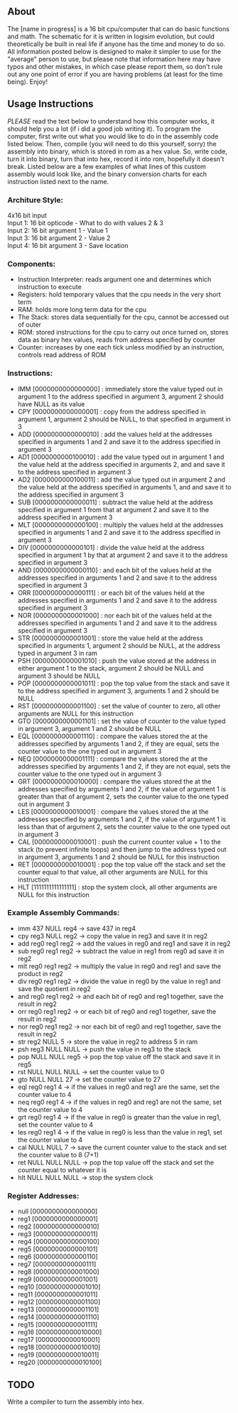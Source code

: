 ## About  
The [name in progress] is a 16 bit cpu/computer that can do basic functions and math. The schematic for it is written in logisim evolution, but could theoretically be built in real life if anyone has the time and money to do so. All information posted below is designed to make it simpler to use for the "average" person to use, but please note that information here may have typos and other mistakes, in which case please report them, so don't rule out any one point of error if you are having problems (at least for the time being). Enjoy!  

## Usage Instructions  
*PLEASE* read the text below to understand how this computer works, it should help you a lot (if i did a good job writing it). To program the computer, first write out what you would like to do in the assembly code listed below. Then, compile (you will need to do this yourself, sorry) the assembly into binary, which is stored in rom as a hex value. So, write code, turn it into binary, turn that into hex, record it into rom, hopefully it doesn't break. Listed below are a few examples of what lines of this custom assembly would look like, and the binary conversion charts for each instruction listed next to the name.   
   
### Architure Style:   
4x16 bit input   
Input 1: 16 bit opticode - What to do with values 2 & 3   
Input 2:  16 bit argument 1 - Value 1   
Input 3:  16 bit argument 2 - Value 2   
Input 4:  16 bit argument 3 - Save location  

### Components:

- Instruction Interpreter: reads argument one and determines which instruction to execute
- Registers: hold temporary values that the cpu needs in the very short term
- RAM: holds more long term data for the cpu
- The Stack: stores data sequentially for the cpu, cannot be accessed out of outer
- ROM: stored instructions for the cpu to carry out once turned on, stores data as binary hex values, reads from address specified by counter
- Counter: increases by one each tick unless modified by an instruction, controls read address of ROM

### Instructions:  
  
- IMM [0000000000000000] : immediately store the value typed out in argument 1 to the address specified in argument 3, argument 2 should have NULL as its value    
- CPY [0000000000000001] : copy from the address specified in argument 1, argument 2 should be NULL, to that specified in argument in 3  
- ADD [0000000000000010] : add the values held at the addresses specified in arguments 1 and 2 and save it to the address specified in argument 3       
- AD1 [0000000000100010] : add the value typed out in argument 1 and the value held at the address specified in arguments 2, and and save it to the address specified in argument 3   
- AD2 [0000000000100011] : add the value typed out in argument 2 and the value held at the address specified in arguments 1, and and save it to the address specified in argument 3    
- SUB [0000000000000011] : subtract the value held at the address specified in argument 1 from that at argument 2 and save it to the address specified in argument 3   
- MLT [0000000000000100] : multiply the values held at the addresses specified in arguments 1 and 2 and save it to the address specified in argument 3   
- DIV [0000000000000101] : divide the value held at the address specified in argument 1 by that at argument 2 and save it to the address specified in argument 3  
- AND [0000000000000110] : and each bit of the values held at the addresses specified in arguments 1 and 2 and save it to the address specified in argument 3   
- ORR [0000000000000111] : or each bit of the values held at the addresses specified in arguments 1 and 2 and save it to the address specified in argument 3   
- NOR [0000000000001000] : nor each bit of the values held at the addresses specified in arguments 1 and 2 and save it to the address specified in argument 3   
- STR [0000000000001001] : store the value held at the address specified in arguments 1, argument 2 should be NULL, at the address typed in argument 3 in ram
- PSH [0000000000001010] : push the value stored at the address in either argument 1 to the stack, argument 2 should be NULL and argument 3 should be NULL   
- POP [0000000000001011] : pop the top value from the stack and save it to the address specified in argument 3, arguments 1 and 2 should be NULL   
- RST [0000000000001100] : set the value of counter to zero, all other arguments are NULL for this instruction         
- GTO [0000000000001101] : set the value of counter to the value typed in argument 3, argument 1 and 2 should be NULL   
- EQL [0000000000001110] : compare the values stored the at the addresses specified by arguments 1 and 2, if they are equal, sets the counter value to the one typed out in argument 3   
- NEQ [0000000000001111] : compare the values stored the at the addresses specified by arguments 1 and 2, if they are not equal, sets the counter value to the one typed out in argument 3    
- GRT [0000000000010000] : compare the values stored the at the addresses specified by arguments 1 and 2, if the value of argument 1 is greater than that of argument 2, sets the counter value to the one typed out in argument 3    
- LES [0000000000010001] : compare the values stored the at the addresses specified by arguments 1 and 2, if the value of argument 1 is less than that of argument 2, sets the counter value to the one typed out in argument 3    
- CAL [0000000000010001] : push the current counter value + 1 to the stack (to prevent infinite loops) and then jump to the address typed out in argument 3, arguments 1 and 2 should be NULL for this instruction     
- RET [0000000000010001] : pop the top value off the stack and set the counter equal to that value, all other arguments are NULL for this instruction     
- HLT [1111111111111111] : stop the system clock, all other arguments are NULL for this instruction   

### Example Assembly Commands:  
  
- imm 437 NULL reg4 -> save 437 in reg4   
- cpy reg3 NULL reg2 -> copy the value in reg3 and save it in reg2   
- add reg0 reg1 reg2 -> add the values in reg0 and reg1 and save it in reg2      
- sub reg0 reg1 reg2 -> subtract the value in reg1 from reg0 ad save it in reg2       
- mlt reg0 reg1 reg2 -> multiply the value in reg0 and reg1 and save the product in reg2    
- div reg0 reg1 reg2 -> divide the value in reg0 by the value in reg1 and save the quotient in reg2     
- and reg0 reg1 reg2 -> and each bit of reg0 and reg1 together, save the result in reg2             
- orr reg0 reg1 reg2 -> or each bit of reg0 and reg1 together, save the result in reg2      
- nor reg0 reg1 reg2 -> nor each bit of reg0 and reg1 together, save the result in reg2      
- str reg2 NULL 5 -> store the value in reg2 to address 5 in ram      
- psh reg3 NULL NULL -> push the value in reg3 to the stack       
- pop NULL NULL reg5 -> pop the top value off the stack and save it in reg5      
- rst NULL NULL NULL -> set the counter value to 0     
- gto NULL NULL 27 -> set the counter value to 27   
- eql reg0 reg1 4 -> if the values in reg0 and reg1 are the same, set the counter value to 4    
- neq reg0 reg1 4 -> if the values in reg0 and reg1 are not the same, set the counter value to 4     
- grt reg0 reg1 4 -> if the value in reg0 is greater than the value in reg1, set the counter value to 4      
- les reg0 reg1 4 -> if the value in reg0 is less than the value in reg1, set the counter value to 4      
- cal NULL NULL 7 -> save the current counter value to the stack and set the counter value to 8 (7+1)   
- ret NULL NULL NULL -> pop the top value off the stack and set the counter equal to whatever it is    
- hlt NULL NULL NULL -> stop the system clock     

### Register Addresses:   

- null [0000000000000000]     
- reg1 [0000000000000001]       
- reg2 [0000000000000010]    
- reg3 [0000000000000011]       
- reg4 [0000000000000100]    
- reg5 [0000000000000101]    
- reg6 [0000000000000110]    
- reg7 [0000000000000111]    
- reg8 [0000000000001000]      
- reg9 [0000000000001001]
- reg10 [0000000000001010]
- reg11 [0000000000001011]
- reg12 [0000000000001100]
- reg13 [0000000000001101]
- reg14 [0000000000001110]
- reg15 [0000000000001111]
- reg16 [0000000000010000]
- reg17 [0000000000010001]
- reg18 [0000000000010010]
- reg19 [0000000000010011]
- reg20 [0000000000010100]

## TODO 
Write a compiler to turn the assembly into hex.
